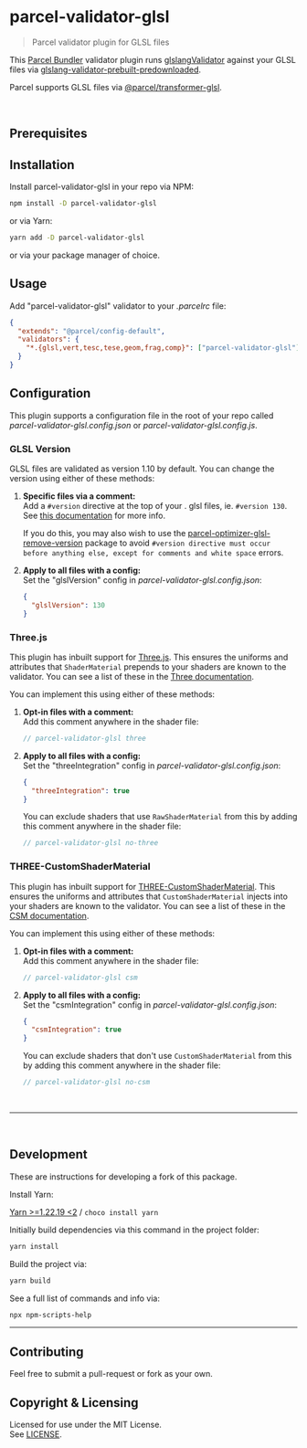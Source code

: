 # parcel-validator-glsl

> Parcel validator plugin for GLSL files

This [Parcel Bundler](https://parceljs.org/) validator plugin runs [glslangValidator](https://github.com/KhronosGroup/glslang) against your GLSL files via [glslang-validator-prebuilt-predownloaded](https://www.npmjs.com/package/glslang-validator-prebuilt-predownloaded).

Parcel supports GLSL files via [@parcel/transformer-glsl](https://parceljs.org/languages/glsl/).

<br/>

## Prerequisites

## Installation

Install parcel-validator-glsl in your repo via NPM:

```bash
npm install -D parcel-validator-glsl
```

or via Yarn:

```bash
yarn add -D parcel-validator-glsl
```

or via your package manager of choice.

## Usage

Add "parcel-validator-glsl" validator to your _.parcelrc_ file:

```json
{
  "extends": "@parcel/config-default",
  "validators": {
    "*.{glsl,vert,tesc,tese,geom,frag,comp}": ["parcel-validator-glsl"]
  }
}
```

## Configuration

This plugin supports a configuration file in the root of your repo called _parcel-validator-glsl.config.json_ or _parcel-validator-glsl.config.js_.

### GLSL Version

GLSL files are validated as version 1.10 by default. You can change the version using either of these methods:

1. **Specific files via a comment:** \
   Add a `#version` directive at the top of your . glsl files, ie. `#version 130`. See [this documentation](<https://www.khronos.org/opengl/ wiki/Core_Language_(GLSL)#Version>) for more info.

   If you do this, you may also wish to use the [parcel-optimizer-glsl-remove-version](https://www.npmjs.com/package/parcel-optimizer-glsl-remove-version) package to avoid `#version directive must occur before anything else, except for comments and white space` errors.

2. **Apply to all files with a config:** \
   Set the "glslVersion" config in _parcel-validator-glsl.config.json_:

   ```json
   {
     "glslVersion": 130
   }
   ```

### Three.js

This plugin has inbuilt support for [Three.js](https://threejs.org/). This ensures the uniforms and attributes that `ShaderMaterial` prepends to your shaders are known to the validator. You can see a list of these in the [Three documentation](https://threejs.org/docs/index.html#api/en/renderers/webgl/WebGLProgram).

You can implement this using either of these methods:

1. **Opt-in files with a comment:** \
   Add this comment anywhere in the shader file:
   ```glsl
   // parcel-validator-glsl three
   ```
2. **Apply to all files with a config:** \
   Set the "threeIntegration" config in _parcel-validator-glsl.config.json_:
   ```json
   {
     "threeIntegration": true
   }
   ```
   You can exclude shaders that use `RawShaderMaterial` from this by adding this comment anywhere in the shader file:
   ```glsl
   // parcel-validator-glsl no-three
   ```

### THREE-CustomShaderMaterial

This plugin has inbuilt support for [THREE-CustomShaderMaterial](https://github.com/FarazzShaikh/THREE-CustomShaderMaterial). This ensures the uniforms and attributes that `CustomShaderMaterial` injects into your shaders are known to the validator. You can see a list of these in the [CSM documentation](https://github.com/FarazzShaikh/THREE-CustomShaderMaterial?tab=readme-ov-file#output-variables).

You can implement this using either of these methods:

1. **Opt-in files with a comment:** \
   Add this comment anywhere in the shader file:
   ```glsl
   // parcel-validator-glsl csm
   ```
2. **Apply to all files with a config:** \
   Set the "csmIntegration" config in _parcel-validator-glsl.config.json_:
   ```json
   {
     "csmIntegration": true
   }
   ```
   You can exclude shaders that don't use `CustomShaderMaterial` from this by adding this comment anywhere in the shader file:
   ```glsl
   // parcel-validator-glsl no-csm
   ```

<br/>

---

<br/>

## Development

These are instructions for developing a fork of this package.

Install Yarn:

[Yarn >=1.22.19 <2](https://classic.yarnpkg.com) / `choco install yarn`

Initially build dependencies via this command in the project folder:

```bash
yarn install
```

Build the project via:

```bash
yarn build
```

See a full list of commands and info via:

```bash
npx npm-scripts-help
```

---

## Contributing

Feel free to submit a pull-request or fork as your own.

## Copyright & Licensing

Licensed for use under the MIT License.  
See [LICENSE](LICENSE).
